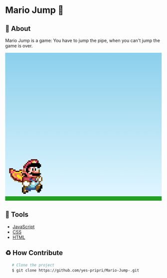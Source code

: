 <h1> Mario Jump 🧡</h1>

 ## 📕 About 

 Mario Jump is a game: You have to jump the pipe, when you can't jump the game is over.

<img src="gif.gif">

  ## 🔨 Tools

 - [JavaScript](https://developer.mozilla.org/pt-BR/docs/Web/JavaScript)
 - [CSS](https://developer.mozilla.org/pt-BR/docs/Web/CSS)
 - [HTML](https://developer.mozilla.org/pt-BR/docs/Web/HTML)

 ## ♻️ How Contribute

 ```bash
    # Clone the project 
    $ git clone https://github.com/yes-pripri/Mario-Jump-.git
 ````


